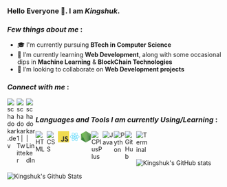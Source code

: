 ### Hello Everyone 👋. I am *Kingshuk*.

### *Few things about me* :

- 🎓 I'm currently pursuing **BTech in Computer Science**
- 🌱 I’m currently learning **Web Development**, along with some occasional dips in **Machine Learning** & **BlockChain Technologies**
- 👯 I’m looking to collaborate on **Web Development projects**

### *Connect with me* :

[<img align="left" alt="schadokar.dev" width="22px" src="https://img.icons8.com/color/48/000000/instagram-new--v2.png" />][instagram]
[<img align="left" alt="schadokar1 | Twitter" width="22px" src="https://img.icons8.com/color/48/000000/twitter--v2.png" />][twitter]
[<img align="left" alt="schadokar | LinkedIn" width="22px" src="https://img.icons8.com/fluent/48/000000/linkedin.png" />][linkedin]

<br />

### *Languages and Tools I am currently Using/Learning* :

<img align="left" alt="HTML" width="26px" src="https://img.icons8.com/color/48/000000/html-5--v1.png" />
<img align="left" alt="CSS" width="26px" src="https://img.icons8.com/color/48/000000/css3.png" />
<img align="left" alt="JavaScript" width="26px" src="https://raw.githubusercontent.com/github/explore/80688e429a7d4ef2fca1e82350fe8e3517d3494d/topics/javascript/javascript.png" />
<img align="left" alt="React" width="26px" src="https://raw.githubusercontent.com/github/explore/80688e429a7d4ef2fca1e82350fe8e3517d3494d/topics/react/react.png" />
<img align="left" alt="Node.js" width="26px" src="https://raw.githubusercontent.com/github/explore/80688e429a7d4ef2fca1e82350fe8e3517d3494d/topics/nodejs/nodejs.png" />
<img align="left" alt="CPlusPlus" width="26px" src="https://img.icons8.com/color/48/000000/c-plus-plus-logo.png" />
<img align="left" alt="Java" width="26px" src="https://img.icons8.com/nolan/64/java-coffee-cup-logo.png" />
<img align="left" alt="Python" width="26px" src="https://img.icons8.com/color/48/000000/python--v1.png" />
<img align="left" alt="GitHub" width="26px" src="https://img.icons8.com/color/48/000000/github--v1.png" />
<img align="left" alt="Terminal" width="26px" src="https://img.icons8.com/color/48/000000/console.png" />

<br />
<br />
<br />

![Kingshuk's GitHub stats](https://github-readme-stats.vercel.app/api?username=Kingshuk-Deb&show_icons=true&hide_border=true&theme=onedark)


<img align="left" alt="Kingshuk's Github Stats" src="https://github-readme-stats.vercel.app/api/top-langs/?username=Kingshuk-Deb&show_icons=true&hide_border=true&theme=onedark" />
  
[instagram]: https://www.instagram.com/lifebyronnie/
[twitter]: https://twitter.com/deb_kingshuk
[linkedin]: https://www.linkedin.com/in/kingshuk-deb-1934461b7/
